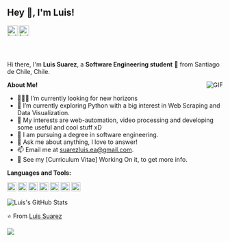 <h2 title="hehehe"> Hey 👋, I'm Luis!</h2>

<a href="https://www.linkedin.com/in/luisesuareza">
  <img align="left" alt="Luis's LinkdeIn" width="24px" src="https://cdn.jsdelivr.net/npm/simple-icons@v3/icons/linkedin.svg" />
</a>
<a href="https://www.facebook.com/LuisESuarezA">
  <img align="left" alt="Luis's Facebook" width="24px" src="https://cdn.jsdelivr.net/npm/simple-icons@v3/icons/facebook.svg" />
</a>
<br>
<br>

<br />
<br />

Hi there, I'm **Luis Suarez**, a **Software Engineering student** 🚀 from Santiago de Chile, Chile.
 
  <img align="right" alt="GIF" src="https://i.pinimg.com/originals/e4/26/70/e426702edf874b181aced1e2fa5c6cde.gif" />

**About Me!**

- 👨🏽‍💻 I’m currently looking for new horizons
- 🌱 I’m currently exploring Python with a big interest in Web Scraping and Data Visualization. 
- 🤔 My interests are web-automation, video processing and developing some useful and cool stuff xD
- 💼 I am pursuing a degree in software engineering.
- 💬 Ask me about anything, I love to answer!
- 📫 Email me at [suarezluis.ea@gmail.com](mailto:suarezluis.ea@gmail.com).
- 📝 See my [Curriculum Vitae] Working On it, to get more info.


**Languages and Tools:**  

<a href="https://developer.mozilla.org/en-US/docs/Web/JavaScript" title="JavaScript"><img src="https://github.com/get-icon/geticon/raw/master/icons/javascript.svg" alt="JavaScript" width="21px" height="21px"></a>
<a href="https://getbootstrap.com/" title="Bootstrap"><img src="https://github.com/get-icon/geticon/raw/master/icons/bootstrap.svg" alt="Bootstrap" width="21px" height="21px"></a>
<a href="https://vuejs.org/" title="Vue.js"><img src="https://github.com/get-icon/geticon/raw/master/icons/vue.svg" alt="Vue.js" width="21px" height="21px"></a>
<a href="https://www.w3.org/TR/html5/" title="HTML5"><img src="https://github.com/get-icon/geticon/raw/master/icons/html-5.svg" alt="HTML5" width="21px" height="21px"></a>
<a href="https://sass-lang.com/" title="Sass"><img src="https://github.com/get-icon/geticon/raw/master/icons/sass.svg" alt="Sass" width="21px" height="21px"></a>
<a href="https://reactnative.dev/" title="React Native"><img src="https://github.com/get-icon/geticon/raw/master/icons/react.svg" alt="React Native" width="21px" height="21px"></a>
<a href="https://www.w3.org/TR/CSS/" title="CSS3"><img src="https://github.com/get-icon/geticon/raw/master/icons/css-3.svg" alt="CSS3" width="21px" height="21px"></a>


<img src="https://github-readme-stats.vercel.app/api?username=FideoKojima&show_icons=true&hide_border=true&count_private=true&theme=tokyonight&icon_color=fad000" alt="Luis's GitHub Stats">

⭐️ From [Luis Suarez](https://github.com/FideoKojima)

<img src="https://komarev.com/ghpvc/?username=FideoKojima&color=green&abbreviated=true">
